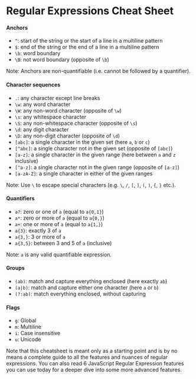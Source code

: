 # Regular Expressions Cheat Sheet

#### Anchors

* `^`: start of the string or the start of a line in a multiline pattern
* `$`: end of the string or the end of a line in a multiline pattern
* `\b`: word boundary
* `\B`: not word boundary (opposite of `\b`)

Note: Anchors are non-quantifiable (i.e. cannot be followed by a quantifier).

#### Character sequences

* `.`: any character except line breaks
* `\w`: any word character
* `\W`: any non-word character (opposite of `\w`)
* `\s`: any whitespace character
* `\S`: any non-whitespace character (opposite of `\s`)
* `\d`: any digit character
* `\D`: any non-digit character (opposite of `\d`)
* `[abc]`: a single character in the given set (here `a`, `b` or `c`)
* `[^abc]`: a single character not in the given set (opposite of `[abc]`)
* `[a-z]`: a single character in the given range (here between `a` and `z` inclusive)
* `[^a-z]`: a single character not in the given range (opposite of `[a-z]`)
* `[a-zA-Z]`: a single character in either of the given ranges

Note: Use `\` to escape special characters (e.g. `\`, `/`, `[`, `]`, `(`, `)`, `{`, `}` etc.).

#### Quantifiers

* `a?`: zero or one of `a` (equal to `a{0,1}`)
* `a*`: zero or more of `a` (equal to `a{0,}`)
* `a+`: one or more of `a` (equal to `a{1,}`)
* `a{3}`: exactly 3 of `a`
* `a{3,}`: 3 or more of `a`
* `a{3,5}`: between 3 and 5 of `a` (inclusive)

Note: `a` is any valid quantifiable expression.

#### Groups

* `(ab)`: match and capture everything enclosed (here exactly `ab`)
* `(a|b)`: match and capture either one character (here `a` or `b`)
* `(?:ab)`: match everything enclosed, without capturing

#### Flags

* `g`: Global
* `m`: Multiline
* `i`: Case insensitive
* `u`: Unicode

Note that this cheatsheet is meant only as a starting point and is by no means a complete guide to all the features and nuances of regular expressions. You can also read 6 JavaScript Regular Expression features you can use today for a deeper dive into some more advanced features.
